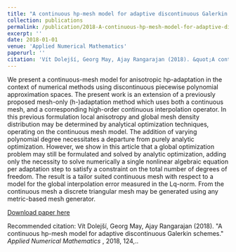 ```yaml
---
title: "A continuous hp-mesh model for adaptive discontinuous Galerkin schemes"
collection: publications
permalink: /publication/2018-A-continuous-hp-mesh-model-for-adaptive-discontinuous-Galerkin-schemes"
excerpt: ''
date: 2018-01-01
venue: 'Applied Numerical Mathematics'
paperurl: ''
citation: 'Vít Dolejší, Georg May, Ajay Rangarajan (2018). &quot;A continuous hp-mesh model for adaptive discontinuous Galerkin schemes.&quot; <i>Applied Numerical Mathematics</i> , 2018, 124,.'
---
```

We present a continuous-mesh model for anisotropic hp-adaptation in the context of numerical methods using discontinuous piecewise polynomial approximation spaces. The present work is an extension of a previously proposed mesh-only (h-)adaptation method which uses both a continuous mesh, and a corresponding high-order continuous interpolation operator. In this previous formulation local anisotropy and global mesh density distribution may be determined by analytical optimization techniques, operating on the continuous mesh model. The addition of varying polynomial degree necessitates a departure from purely analytic optimization. However, we show in this article that a global optimization problem may still be formulated and solved by analytic optimization, adding only the necessity to solve numerically a single nonlinear algebraic equation per adaptation step to satisfy a constraint on the total number of degrees of freedom. The result is a tailor suited continuous mesh with respect to a model for the global interpolation error measured in the Lq-norm. From the continuous mesh a discrete triangular mesh may be generated using any metric-based mesh generator.

[Download paper here](https://www.sciencedirect.com/science/article/pii/S016892741730209X)

Recommended citation: Vít Dolejší, Georg May, Ajay Rangarajan (2018). &quot;A continuous hp-mesh model for adaptive discontinuous Galerkin schemes.&quot; <i>Applied Numerical Mathematics</i> , 2018, 124,..
